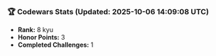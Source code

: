 ### 🏆 Codewars Stats (Updated: 2025-10-06 14:09:08 UTC)

- **Rank:** 8 kyu
- **Honor Points:** 3
- **Completed Challenges:** 1
